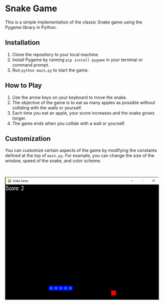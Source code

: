 # Snake Game 

This is a simple implementation of the classic Snake game using the Pygame library in Python.

## Installation

1. Clone the repository to your local machine.
2. Install Pygame by running `pip install pygame` in your terminal or command prompt.
3. Run `python main.py` to start the game.

## How to Play

1. Use the arrow keys on your keyboard to move the snake.
2. The objective of the game is to eat as many apples as possible without colliding with the walls or yourself.
3. Each time you eat an apple, your score increases and the snake grows longer.
4. The game ends when you collide with a wall or yourself.

## Customization

You can customize certain aspects of the game by modifying the constants defined at the top of `main.py`. For example, you can change the size of the window, speed of the snake, and color scheme.

<br>


![demo](demo.png)